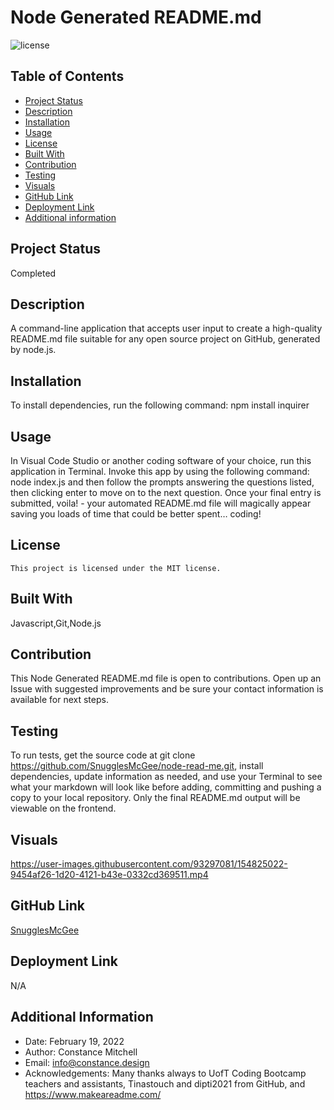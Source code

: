 # Node Generated README.md
  ![license](https://img.shields.io/badge/license-MIT-blue.svg)
  
## Table of Contents

* [Project Status](#status)
* [Description](#description)
* [Installation](#installation)
* [Usage](#usage)
* [License](#license)
* [Built With](#coding)
* [Contribution](#contribution)
* [Testing](#test)
* [Visuals](#visuals)
* [GitHub Link](#github)
* [Deployment Link](#deployment)
* [Additional information](#date,#author,#email,#thanks)

## Project Status
Completed

## Description
A command-line application that accepts user input to create a high-quality README.md file suitable for any open source project on GitHub, generated by node.js.

## Installation
To install dependencies, run the following command: npm install inquirer

## Usage
In Visual Code Studio or another coding software of your choice,  run this application in Terminal.  Invoke this app by using the following command: node index.js and then follow the prompts answering the questions listed, then clicking enter to move on to the next question.  Once your final entry is submitted, voila! - your automated README.md file will magically appear saving you loads of time that could be better spent… coding!

## License
    
    This project is licensed under the MIT license.

## Built With
Javascript,Git,Node.js

## Contribution
This Node Generated README.md file is open to contributions.  Open up an Issue with suggested improvements and be sure your contact information is available for next steps.

## Testing
To run tests, get the source code at git clone https://github.com/SnugglesMcGee/node-read-me.git, install dependencies, update information as needed, and use your Terminal to  see what your markdown will look like before adding, committing and pushing a copy to your local repository.  Only the final README.md output will be viewable on the frontend.

## Visuals
https://user-images.githubusercontent.com/93297081/154825022-9454af26-1d20-4121-b43e-0332cd369511.mp4

## GitHub Link
[SnugglesMcGee](https://github.com/SnugglesMcGee)

## Deployment Link
N/A

## Additional Information
* Date: February 19, 2022
* Author: Constance Mitchell
* Email: [info@constance.design](mailto:user@example.com)
* Acknowledgements: Many thanks always to UofT Coding Bootcamp teachers and assistants, Tinastouch and dipti2021 from GitHub, and https://www.makeareadme.com/ 

